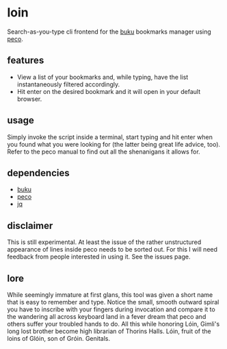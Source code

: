 # loin
Search-as-you-type cli frontend for the [buku](https://github.com/jarun/Buku) bookmarks manager using [peco](https://github.com/peco/peco).

## features
* View a list of your bookmarks and, while typing, have the list instantaneously filtered accordingly.
* Hit enter on the desired bookmark and it will open in your default browser.

## usage
Simply invoke the script inside a terminal, start typing and hit enter when you found what you were looking for (the latter  being great life advice, too). Refer to the peco manual to find out all the shenanigans it allows for.

## dependencies
* [buku](https://github.com/jarun/Buku)
* [peco](https://github.com/peco/peco)
* [jq](https://github.com/stedolan/jq)

## disclaimer
This is still experimental. At least the issue of the rather unstructured appearance of lines inside peco needs to be sorted out. For this I will need feedback from people interested in using it. See the issues page.

## lore
While seemingly immature at first glans, this tool was given a short name that is easy to remember and type. Notice the small, smooth outward spiral you have to inscribe with your fingers during invocation and compare it to the wandering all across keyboard land in a fever dream that peco and others suffer your troubled hands to do. All this while honoring Lóin, Gimli's long lost brother become high librarian of Thorins Halls. Lóin, fruit of the loins of Glóin, son of Gróin. Genitals.
